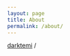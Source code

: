 ```yaml
---
layout: page
title: About
permalink: /about/
---
```


[darktemi][darktemi-organization] /



[darktemi-organization]: https://github.com/darktemi
